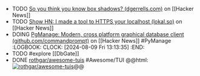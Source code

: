 - TODO [So you think you know box shadows? (dgerrells.com)](https://news.ycombinator.com/item?id=41024664) on [[Hacker News]]
- TODO [Show HN: I made a tool to HTTPS your localhost (lokal.so)](https://news.ycombinator.com/item?id=40985674) on [[Hacker News]]
- DOING [PgManage: Modern, cross platform graphical database client (github.com/commandprompt)](https://news.ycombinator.com/item?id=41024576) on [[Hacker News]] #PyManage
  :LOGBOOK:
  CLOCK: [2024-08-09 Fri 13:13:35]
  :END:
- TODO #explore [[DbGate]]
- DONE [rothgar/awesome-tuis](https://github.com/rothgar/awesome-tuis) #Awesome/TUI
  @@html: <a href="https://github.com/rothgar/awesome-tuis/"><img src="https://github-readme-stats-astronomer.vercel.app/api/pin/?username=rothgar&repo=awesome-tuis&theme=tokyonight" alt="rothgar/awesome-tuis"/></a>@@